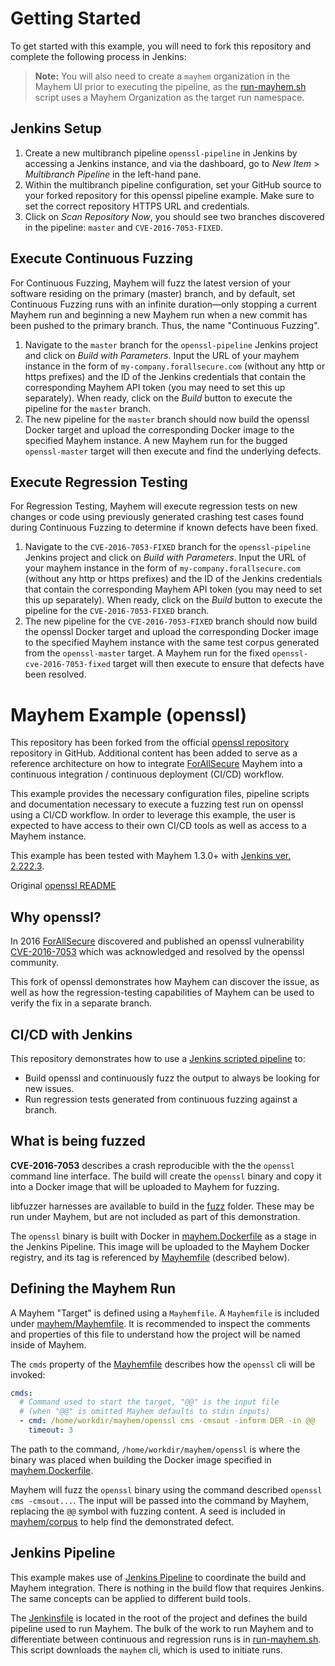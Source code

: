 # Getting Started

To get started with this example, you will need to fork this repository and complete the following process in Jenkins:

> **Note:** You will also need to create a `mayhem` organization in the Mayhem UI prior to executing the pipeline, as the [run-mayhem.sh](mayhem/scripts/run-mayhem.sh) script uses a Mayhem Organization as the target run namespace.
## Jenkins Setup

1. Create a new multibranch pipeline `openssl-pipeline` in Jenkins by accessing a Jenkins instance, and via the dashboard, go to *New Item* > *Multibranch Pipeline* in the left-hand pane.
2. Within the multibranch pipeline configuration, set your GitHub source to your forked repository for this openssl pipeline example. Make sure to set the correct repository HTTPS URL and credentials.
3. Click on *Scan Repository Now*, you should see two branches discovered in the pipeline: `master` and `CVE-2016-7053-FIXED`.

## Execute Continuous Fuzzing

For Continuous Fuzzing, Mayhem will fuzz the latest version of your software residing on the primary (master) branch, and by default, set Continuous Fuzzing runs with an infinite duration—only stopping a current Mayhem run and beginning a new Mayhem run when a new commit has been pushed to the primary branch. Thus, the name "Continuous Fuzzing".

1. Navigate to the `master` branch for the `openssl-pipeline` Jenkins project and click on *Build with Parameters*. Input the URL of your mayhem instance in the form of `my-company.forallsecure.com` (without any http or https prefixes) and the ID of the Jenkins credentials that contain the corresponding Mayhem API token (you may need to set this up separately). When ready, click on the *Build* button to execute the pipeline for the `master` branch.
2. The new pipeline for the `master` branch should now build the openssl Docker target and upload the corresponding Docker image to the specified Mayhem instance. A new Mayhem run for the bugged `openssl-master` target will then execute and find the underlying defects.

## Execute Regression Testing

For Regression Testing, Mayhem will execute regression tests on new changes or code using previously generated crashing test cases found during Continuous Fuzzing to determine if known defects have been fixed.

1. Navigate to the `CVE-2016-7053-FIXED` branch for the `openssl-pipeline` Jenkins project and click on *Build with Parameters*. Input the URL of your mayhem instance in the form of `my-company.forallsecure.com` (without any http or https prefixes) and the ID of the Jenkins credentials that contain the corresponding Mayhem API token (you may need to set this up separately). When ready, click on the *Build* button to execute the pipeline for the `CVE-2016-7053-FIXED` branch.
2. The new pipeline for the `CVE-2016-7053-FIXED` branch should now build the openssl Docker target and upload the corresponding Docker image to the specified Mayhem instance with the same test corpus generated from the `openssl-master` target. A Mayhem run for the fixed `openssl-cve-2016-7053-fixed` target will then execute to ensure that defects have been resolved.

# Mayhem Example (openssl)

This repository has been forked from the official [openssl repository](https://github.com/openssl/openssl)
repository in GitHub. Additional content has been added to serve as a reference
architecture on how to integrate [ForAllSecure](https://forallsecure.com) Mayhem
into a continuous integration / continuous deployment (CI/CD) workflow.

This example provides the necessary configuration files, pipeline scripts and
documentation necessary to execute a fuzzing test run on openssl using a CI/CD
workflow. In order to leverage this example, the user is expected to have access
to their own CI/CD tools as well as access to a Mayhem instance.

This example has been tested with Mayhem 1.3.0+ with [Jenkins ver. 2.222.3](https://www.jenkins.io/).

Original [openssl README](README)

## Why openssl?

In 2016 [ForAllSecure](https://forallsecure.com) discovered and published an openssl vulnerability
[CVE-2016-7053](https://access.redhat.com/security/cve/cve-2016-7053)
which was acknowledged and resolved by the openssl community.

This fork of openssl demonstrates how Mayhem can discover the issue, as well as
how the regression-testing capabilities of Mayhem can be used to verify the fix
in a separate branch.

## CI/CD with Jenkins

This repository demonstrates how to use a
[Jenkins scripted pipeline](https://www.jenkins.io/doc/book/pipeline/syntax/#scripted-pipeline) to:

* Build openssl and continuously fuzz the output to always be looking for new
  issues.
* Run regression tests generated from continuous fuzzing against a branch.

## What is being fuzzed

**CVE-2016-7053** describes a crash reproducible with the the `openssl` command line interface.
The build will create the `openssl` binary and copy it into a Docker image that
will be uploaded to Mayhem for fuzzing.

libfuzzer harnesses are available to build in the [fuzz](fuzz) folder. These may
be run under Mayhem, but are not included as part of this demonstration.

The `openssl` binary is built with Docker in [mayhem.Dockerfile](mayhem.Dockerfile) as
a stage in the Jenkins Pipeline. This image will be uploaded to the Mayhem Docker registry,
and its tag is referenced by [Mayhemfile](mayhem/Mayhemfile) (described below).

## Defining the Mayhem Run

A Mayhem "Target" is defined using a `Mayhemfile`. A `Mayhemfile` is included
under [mayhem/Mayhemfile](mayhem/Mayhemfile). It is recommended to inspect the
comments and properties of this file to understand how the project will be named
inside of Mayhem.

The `cmds` property of the [Mayhemfile](mayhem/Mayhemfile) describes how the
`openssl` cli will be invoked:

```yaml
cmds:
  # Command used to start the target, "@@" is the input file
  # (when "@@" is omitted Mayhem defaults to stdin inputs)
  - cmd: /home/workdir/mayhem/openssl cms -cmsout -inform DER -in @@
    timeout: 3
```

The path to the command, `/home/workdir/mayhem/openssl` is where the binary
was placed when building the Docker image specified in
[mayhem.Dockerfile](mayhem.Dockerfile).

Mayhem will fuzz the  `openssl` binary using the command described
`openssl cms -cmsout...`. The input will be passed into the command by Mayhem,
replacing the `@@` symbol with fuzzing content. A seed is included in
[mayhem/corpus](mayhem/corpus) to help find the demonstrated defect.

## Jenkins Pipeline

This example makes use of [Jenkins Pipeline](https://www.jenkins.io/doc/book/pipeline/)
to coordinate the build and Mayhem integration. There is nothing in the build
flow that requires Jenkins. The same concepts can be applied to different build
tools.

The [Jenkinsfile](Jenkinsfile) is located in the root of the project and defines
the build pipeline used to run Mayhem. The bulk of the work to run Mayhem and
to differentiate between continuous and regression runs is in
[run-mayhem.sh](mayhem/scripts/run-mayhem.sh). This script downloads the
`mayhem` cli, which is used to initiate runs.
